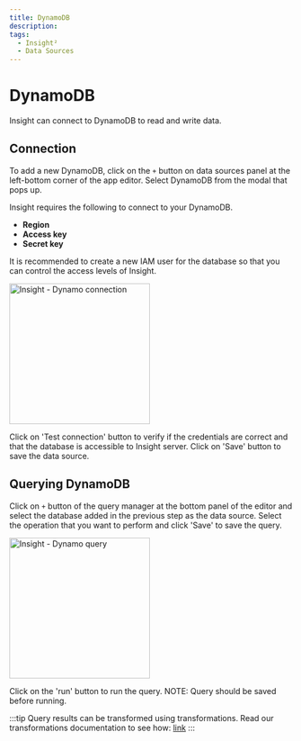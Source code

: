 ```yaml
---
title: DynamoDB
description: 
tags:
  - Insight²
  - Data Sources
---
```


# DynamoDB

Insight can connect to DynamoDB to read and write data.

## Connection

To add a new DynamoDB, click on the `+` button on data sources panel at the left-bottom corner of the app editor. Select DynamoDB from the modal that pops up.

Insight requires the following to connect to your DynamoDB.

- **Region**
- **Access key**
- **Secret key**

It is recommended to create a new IAM user for the database so that you can control the access levels of Insight.

<img src="/_images/insight2/datasource-reference/dynamo-connect.png" alt="Insight - Dynamo connection" height="250"/>

Click on 'Test connection' button to verify if the credentials are correct and that the database is accessible to Insight server. Click on 'Save' button to save the data source.

## Querying DynamoDB

Click on `+` button of the query manager at the bottom panel of the editor and select the database added in the previous step as the data source. Select the operation that you want to perform and click 'Save' to save the query.

<img src="/_images/insight2/datasource-reference/dynamo-query.png" alt="Insight - Dynamo query" height="250"/>

Click on the 'run' button to run the query. NOTE: Query should be saved before running.

:::tip
Query results can be transformed using transformations. Read our transformations documentation to see how: [link](/docs/tutorial/transformations)
:::
